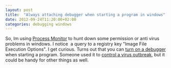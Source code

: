 ```yaml
---
layout: post
title:  "Always attaching debugger when starting a program in windows"
date: 2012-09-24T11:20:00+02:00
categories: debugging windows
---
```


So, Im using <a href="http://technet.microsoft.com/en-us/sysinternals/bb896645">Process Monitor</a> to hunt down some permission or anti virus problems in windows. I notice  a query to a registry key "Image File Execution Options". I get curious. Turns out that you can <a href="http://msdn.microsoft.com/en-us/library/windows/desktop/ff190925(v=vs.85).aspx">turn on a debugger</a> when starting a program. Someone used it to <a href="http://blogs.technet.com/b/marcelofartura/archive/2006/10/24/a-virus-infection-contolling-the-outbreak-tip.aspx">control a virus outbreak</a>, but it could be handy for other things as well.
<div style="clear: both;"></div>